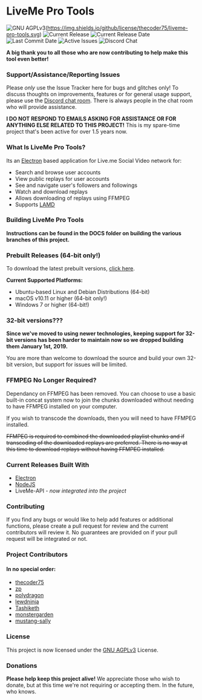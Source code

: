 # LiveMe Pro Tools
![GNU AGPLv3]()(https://img.shields.io/github/license/thecoder75/liveme-pro-tools.svg)
![Current Release](https://img.shields.io/github/release/thecoder75/liveme-pro-tools.svg)
![Current Release Date](https://img.shields.io/github/release-date/thecoder75/liveme-pro-tools.svg)
![Last Commit Date](https://img.shields.io/github/last-commit/thecoder75/liveme-pro-tools.svg)
![Active Issues](https://img.shields.io/github/issues/thecoder75/liveme-pro-tools.svg)
![Discord Chat](https://img.shields.io/discord/340106715334836224.svg)

**A big thank you to all those who are now contributing to help make this tool even better!**

### Support/Assistance/Reporting Issues

Please *only* use the Issue Tracker here for bugs and glitches only!  To discuss thoughts on improvements, features or for general usage support, please use the [Discord chat room](https://discord.gg/A5p2aF4).  There is always people in the chat room who will provide assistance.

**I DO NOT RESPOND TO EMAILS ASKING FOR ASSISTANCE OR FOR ANYTHING ELSE RELATED TO THIS PROJECT!**  This is my spare-time project that's been active for over 1.5 years now.

### What Is LiveMe Pro Tools?
Its an [Electron](https://electronjs.org) based application for Live.me Social Video network for:
- Search and browse user accounts
- View public replays for user accounts
- See and navigate user's followers and followings
- Watch and download replays
- Allows downloading of replays using FFMPEG
- Supports [LAMD](https://github.com/thecoder75/lamd)

### Building LiveMe Pro Tools

**Instructions can be found in the DOCS folder on building the various branches of this project.**

### Prebuilt Releases (64-bit only!)

To download the latest prebuilt versions, [click here](https://github.com/thecoder75/liveme-pro-tools/releases/latest).

**Current Supported Platforms:**
- Ubuntu-based Linux and Debian Distributions (64-bit)
- macOS v10.11 or higher (64-bit only!)
- Windows 7 or higher (64-bit!)

### 32-bit versions???
**Since we've moved to using newer technologies, keeping support for 32-bit versions has been harder to maintain now so we dropped building them January 1st, 2019.**

You are more than welcome to download the source and build your own 32-bit version, but support for issues will be limited.

### FFMPEG No Longer Required?
Dependancy on FFMPEG has been removed.  You can choose to use a basic built-in concat system now to join the chunks downloaded without needing to have FFMPEG installed on your computer.  

If you wish to transcode the downloads, then you will need to have FFMPEG installed.

~~FFMPEG is required to combined the downloaded playlist chunks and if transcoding of the downloaded replays are preferred.  There is no way at this time to download replays without having FFMPEG installed.~~

### Current Releases Built With
* [Electron](http://electronjs.org)
* [NodeJS](http://nodejs.org)
* LiveMe-API - *now integrated into the project*

### Contributing
If you find any bugs or would like to help add features or additional functions, please create a pull request for review and the current contributors will review it.  No guarantees are provided on if your pull request will be integrated or not. 

### Project Contributors
#### In no special order:
* [thecoder75](https://notabug.com/thecoder75)
* [zp](https://github.com/zp)
* [polydragon](https://github.com/polydragon)
* [lewdninja](https://github.com/lewdninja)
* [Tashiketh](https://notabug.org/Tashiketh)
* [monstergarden](https://notabug.org/monstergarden)
* [mustang-sally](https://github.com/mustang-sally)

### License
This project is now licensed under the [GNU AGPLv3](LICENSE) License.

### Donations
**Please help keep this project alive!**
We appreciate those who wish to donate, but at this time we're not requiring or accepting them.  In the future, who knows.
